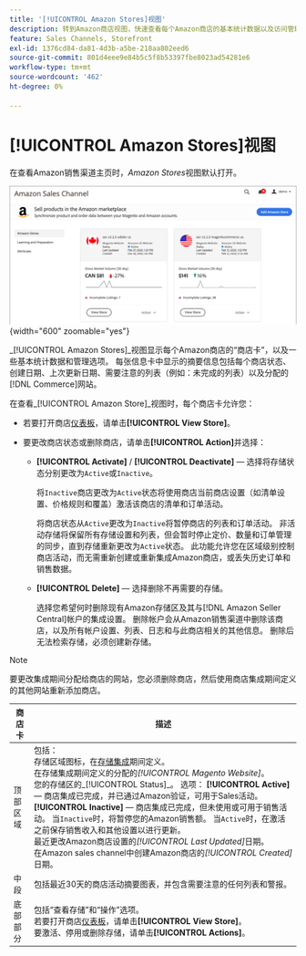 ```yaml
---
title: '[!UICONTROL Amazon Stores]视图'
description: 转到Amazon商店视图，快速查看每个Amazon商店的基本统计数据以及访问管理选项。
feature: Sales Channels, Storefront
exl-id: 1376cd84-da81-4d3b-a5be-218aa802eed6
source-git-commit: 801d4eee9e84b5c5f8b53397fbe8023ad54281e6
workflow-type: tm+mt
source-wordcount: '462'
ht-degree: 0%

---
```


# [!UICONTROL Amazon Stores]视图

在查看Amazon销售渠道主页时，_Amazon Stores_&#x200B;视图默认打开。

![Amazon商店视图](assets/amazon-sales-channel-home-tabs.png){width="600" zoomable="yes"}

_[!UICONTROL Amazon Stores]_视图显示每个Amazon商店的“商店卡”，以及一些基本统计数据和管理选项。 每张信息卡中显示的摘要信息包括每个商店状态、创建日期、上次更新日期、需要注意的列表（例如：未完成的列表）以及分配的[!DNL Commerce]网站。

在查看&#x200B;_[!UICONTROL Amazon Store]_视图时，每个商店卡允许您：

- 若要打开商店[仪表板](./amazon-store-dashboard.md)，请单击&#x200B;**[!UICONTROL View Store]**。

- 要更改商店状态或删除商店，请单击&#x200B;**[!UICONTROL Action]**&#x200B;并选择：

   - **[!UICONTROL Activate]** / **[!UICONTROL Deactivate]** — 选择将存储状态分别更改为`Active`或`Inactive`。

     将`Inactive`商店更改为`Active`状态将使用商店当前商店设置（如清单设置、价格规则和覆盖）激活该商店的清单和订单活动。

     将商店状态从`Active`更改为`Inactive`将暂停商店的列表和订单活动。 非活动存储将保留所有存储设置和列表，但会暂时停止定价、数量和订单管理的同步，直到存储重新更改为`Active`状态。 此功能允许您在区域级别控制商店活动，而无需重新创建或重新集成Amazon商店，或丢失历史订单和销售数据。

   - **[!UICONTROL Delete]** — 选择删除不再需要的存储。

     选择您希望何时删除现有Amazon存储区及其与[!DNL Amazon Seller Central]帐户的集成设置。 删除帐户会从Amazon销售渠道中删除该商店，以及所有帐户设置、列表、日志和与此商店相关的其他信息。 删除后无法检索存储，必须创建新存储。

>[!NOTE]
>要更改集成期间分配给商店的网站，您必须删除商店，然后使用商店集成期间定义的其他网站重新添加商店。

| 商店卡 | 描述 |
|----------------|-----------------------------------------------------------------------------------------------------------------------------------------------------------------------------------------------------------------------------------------------------------------------------------------------------------------------------------------------------------------------------------------------------------------------------------------------------------------------------------------------------------------------------------------------------------------------------------------------------------------------------------------------------------------------------------------------------------------------------------------------------------------------------------------------------------------------|
| 顶部区域 | 包括： <br>存储区域图标，在[存储集成](./store-integration.md)期间定义。<br>在存储集成期间定义的分配的&#x200B;_[!UICONTROL Magento Website]_。<br>您的存储区的_[!UICONTROL Status]_。 选项： **[!UICONTROL Active]** — 商店集成已完成，并已通过Amazon验证，可用于Sales活动。 **[!UICONTROL Inactive]** — 商店集成已完成，但未使用或可用于销售活动。 当`Inactive`时，将暂停您的Amazon销售额。 当`Active`时，在激活之前保存销售收入和其他设置以进行更新。<br>最近更改Amazon商店设置的&#x200B;*[!UICONTROL Last Updated]*&#x200B;日期。<br>在Amazon sales channel中创建Amazon商店的&#x200B;*[!UICONTROL Created]*&#x200B;日期。 |
| 中段 | 包括最近30天的商店活动摘要图表，并包含需要注意的任何列表和警报。 |
| 底部部分 | 包括“查看存储”和“操作”选项。<br>若要打开商店[仪表板](./amazon-store-dashboard.md)，请单击&#x200B;**[!UICONTROL View Store]**。<br>要激活、停用或删除存储，请单击&#x200B;**[!UICONTROL Actions]**。 |
